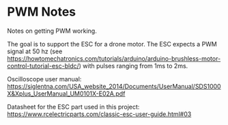 # PWM Notes

Notes on getting PWM working.

The goal is to support the ESC for a drone motor.
The ESC expects a PWM signal at 50 hz (see https://howtomechatronics.com/tutorials/arduino/arduino-brushless-motor-control-tutorial-esc-bldc/) with pulses ranging from 1ms to 2ms.

Oscilloscope user manual: https://siglentna.com/USA_website_2014/Documents/UserManual/SDS1000X&Xplus_UserManual_UM0101X-E02A.pdf

Datasheet for the ESC part used in this project: https://www.rcelectricparts.com/classic-esc-user-guide.html#03

